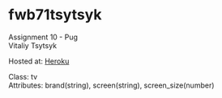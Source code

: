 # fwb71tsytsyk  

Assignment 10 - Pug  
Vitaliy Tsytsyk
  
Hosted at: [Heroku](https://db71tsytsyk.herokuapp.com/)  
  
Class: tv  
Attributes: brand(string), screen(string), screen_size(number)
